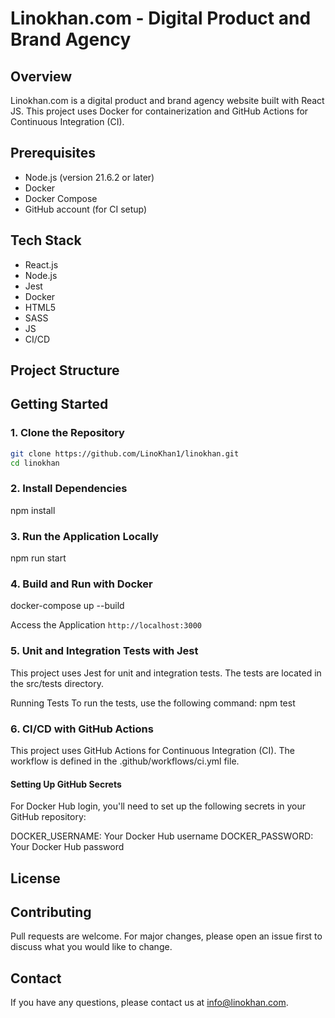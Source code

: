 # Linokhan.com - Digital Product and Brand Agency

## Overview
Linokhan.com is a digital product and brand agency website built with React JS. This project uses Docker for containerization and GitHub Actions for Continuous Integration (CI).

## Prerequisites
- Node.js (version 21.6.2 or later)
- Docker
- Docker Compose
- GitHub account (for CI setup)
  
## Tech Stack
- React.js
- Node.js
- Jest
- Docker
- HTML5
- SASS
- JS
- CI/CD
  
## Project Structure

## Getting Started

### 1. Clone the Repository
``` sh
git clone https://github.com/LinoKhan1/linokhan.git
cd linokhan
```
### 2. Install Dependencies
npm install

### 3. Run the Application Locally
npm run start

### 4. Build and Run with Docker
docker-compose up --build

Access the Application
`http://localhost:3000`

### 5. Unit and Integration Tests with Jest
This project uses Jest for unit and integration tests. The tests are located in the src/tests directory.

Running Tests
To run the tests, use the following command:
npm test

### 6. CI/CD with GitHub Actions
This project uses GitHub Actions for Continuous Integration (CI). The workflow is defined in the .github/workflows/ci.yml file.

#### Setting Up GitHub Secrets
For Docker Hub login, you'll need to set up the following secrets in your GitHub repository:

DOCKER_USERNAME: Your Docker Hub username
DOCKER_PASSWORD: Your Docker Hub password

## License
## Contributing
Pull requests are welcome. For major changes, please open an issue first to discuss what you would like to change.

## Contact
If you have any questions, please contact us at info@linokhan.com.

